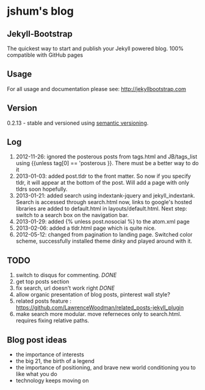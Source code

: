 # jshum's blog

## Jekyll-Bootstrap

The quickest way to start and publish your Jekyll powered blog. 100% compatible with GitHub pages

## Usage

For all usage and documentation please see: <http://jekyllbootstrap.com>

## Version

0.2.13 - stable and versioned using [semantic versioning](http://semver.org/).

## Log

1. 2012-11-26: ignored the posterous posts from tags.html and JB/tags_list using {{unless tag[0] == 'posterous }}. There must be a better way to do it
2. 2013-01-03: added post.tldr to the front matter. So now if you specify tldr, it will appear at the bottom of the post. Will add a page with only tldrs soon hopefully.
3. 2013-01-21: added search using indextank-jquery and jekyll_indextank. Search is accessed through search.html now, links to google's hosted libraries are added to default.html in layouts/default.html. Next step: switch to a search box on the navigation bar.
4. 2013-01-29: added {% unless post.nosocial %} to the atom.xml page
5. 2013-02-06: added a tldr.html page which is quite nice. 
6. 2012-05-12: changed from pagination to landing page. Switched color scheme, successfully installed theme dinky and played around with it.

## TODO
1. switch to disqus for commenting. *DONE*
2. get top posts section
3. fix search, url doesn't work right *DONE*
4. allow organic presentation of blog posts, pinterest wall style?
5. related posts feature : https://github.com/LawrenceWoodman/related_posts-jekyll_plugin
6. make search more modular. move referneces only to search.html. requires fixing relative paths. 

## Blog post ideas
* the importance of interests
* the big 21, the birth of a legend
* the importance of positioning, and brave new world conditioning you to like what you do
* technology keeps moving on

